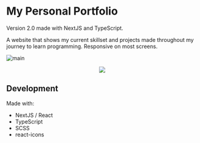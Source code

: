 # My Personal Portfolio

Version 2.0 made with NextJS and TypeScript.

A website that shows my current skillset and projects made throughout my journey to learn programming. Responsive on most screens.

![main](https://i.imgur.com/RCnjJbf.png)

<p align="center">
<img src="https://i.imgur.com/dMNVj33.png">
</p>

## Development

Made with:

- NextJS / React
- TypeScript
- SCSS
- react-icons
